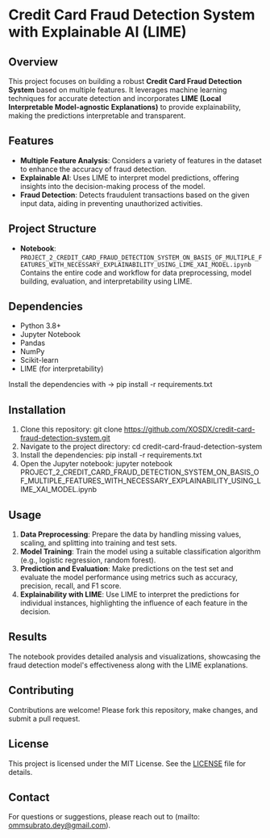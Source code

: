 # Credit Card Fraud Detection System with Explainable AI (LIME)

## Overview

This project focuses on building a robust **Credit Card Fraud Detection System** based on multiple features. It leverages machine learning techniques for accurate detection and incorporates **LIME (Local Interpretable Model-agnostic Explanations)** to provide explainability, making the predictions interpretable and transparent.

## Features

- **Multiple Feature Analysis**: Considers a variety of features in the dataset to enhance the accuracy of fraud detection.
- **Explainable AI**: Uses LIME to interpret model predictions, offering insights into the decision-making process of the model.
- **Fraud Detection**: Detects fraudulent transactions based on the given input data, aiding in preventing unauthorized activities.

## Project Structure

- **Notebook**: `PROJECT_2_CREDIT_CARD_FRAUD_DETECTION_SYSTEM_ON_BASIS_OF_MULTIPLE_FEATURES_WITH_NECESSARY_EXPLAINABILITY_USING_LIME_XAI_MODEL.ipynb`  
  Contains the entire code and workflow for data preprocessing, model building, evaluation, and interpretability using LIME.

## Dependencies

- Python 3.8+
- Jupyter Notebook
- Pandas
- NumPy
- Scikit-learn
- LIME (for interpretability)

Install the dependencies with ->  pip install -r requirements.txt


## Installation

1. Clone this repository:  git clone https://github.com/XOSDX/credit-card-fraud-detection-system.git
2.  Navigate to the project directory:  cd credit-card-fraud-detection-system
3. Install the dependencies:  pip install -r requirements.txt
4. Open the Jupyter notebook: jupyter notebook PROJECT_2_CREDIT_CARD_FRAUD_DETECTION_SYSTEM_ON_BASIS_OF_MULTIPLE_FEATURES_WITH_NECESSARY_EXPLAINABILITY_USING_LIME_XAI_MODEL.ipynb

## Usage

1. **Data Preprocessing**: Prepare the data by handling missing values, scaling, and splitting into training and test sets.
2. **Model Training**: Train the model using a suitable classification algorithm (e.g., logistic regression, random forest).
3. **Prediction and Evaluation**: Make predictions on the test set and evaluate the model performance using metrics such as accuracy, precision, recall, and F1 score.
4. **Explainability with LIME**: Use LIME to interpret the predictions for individual instances, highlighting the influence of each feature in the decision.

## Results

The notebook provides detailed analysis and visualizations, showcasing the fraud detection model's effectiveness along with the LIME explanations. 

## Contributing

Contributions are welcome! Please fork this repository, make changes, and submit a pull request.

## License

This project is licensed under the MIT License. See the [LICENSE](LICENSE) file for details.

## Contact

For questions or suggestions, please reach out to (mailto: ommsubrato.dey@gmail.com).
